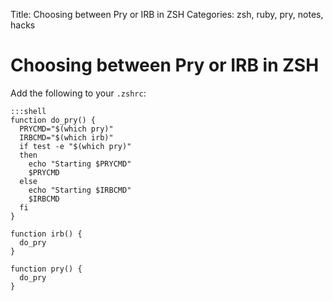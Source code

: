Title: Choosing between Pry or IRB in ZSH
Categories: zsh, ruby, pry, notes, hacks

# Choosing between Pry or IRB in ZSH

Add the following to your `.zshrc`:

    :::shell
    function do_pry() {
      PRYCMD="$(which pry)"
      IRBCMD="$(which irb)"
      if test -e "$(which pry)"
      then
        echo "Starting $PRYCMD"
        $PRYCMD
      else
        echo "Starting $IRBCMD"
        $IRBCMD
      fi
    }
     
    function irb() {
      do_pry
    }
     
    function pry() {
      do_pry
    }
